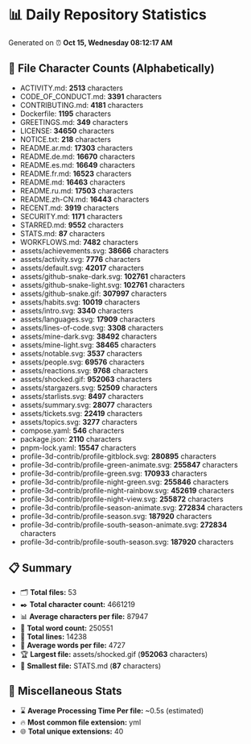 # 📊 Daily Repository Statistics
Generated on ⏰ **Oct 15, Wednesday 08:12:17 AM**

## 📂 File Character Counts (Alphabetically)
- ACTIVITY.md: **2513** characters
- CODE_OF_CONDUCT.md: **3391** characters
- CONTRIBUTING.md: **4181** characters
- Dockerfile: **1195** characters
- GREETINGS.md: **349** characters
- LICENSE: **34650** characters
- NOTICE.txt: **218** characters
- README.ar.md: **17303** characters
- README.de.md: **16670** characters
- README.es.md: **16649** characters
- README.fr.md: **16523** characters
- README.md: **16463** characters
- README.ru.md: **17503** characters
- README.zh-CN.md: **16443** characters
- RECENT.md: **3919** characters
- SECURITY.md: **1171** characters
- STARRED.md: **9552** characters
- STATS.md: **87** characters
- WORKFLOWS.md: **7482** characters
- assets/achievements.svg: **38666** characters
- assets/activity.svg: **7776** characters
- assets/default.svg: **42017** characters
- assets/github-snake-dark.svg: **102761** characters
- assets/github-snake-light.svg: **102761** characters
- assets/github-snake.gif: **307997** characters
- assets/habits.svg: **10019** characters
- assets/intro.svg: **3340** characters
- assets/languages.svg: **17909** characters
- assets/lines-of-code.svg: **3308** characters
- assets/mine-dark.svg: **38492** characters
- assets/mine-light.svg: **38465** characters
- assets/notable.svg: **3537** characters
- assets/people.svg: **69576** characters
- assets/reactions.svg: **9768** characters
- assets/shocked.gif: **952063** characters
- assets/stargazers.svg: **52509** characters
- assets/starlists.svg: **8497** characters
- assets/summary.svg: **28077** characters
- assets/tickets.svg: **22419** characters
- assets/topics.svg: **3277** characters
- compose.yaml: **546** characters
- package.json: **2110** characters
- pnpm-lock.yaml: **15547** characters
- profile-3d-contrib/profile-gitblock.svg: **280895** characters
- profile-3d-contrib/profile-green-animate.svg: **255847** characters
- profile-3d-contrib/profile-green.svg: **170933** characters
- profile-3d-contrib/profile-night-green.svg: **255846** characters
- profile-3d-contrib/profile-night-rainbow.svg: **452619** characters
- profile-3d-contrib/profile-night-view.svg: **255872** characters
- profile-3d-contrib/profile-season-animate.svg: **272834** characters
- profile-3d-contrib/profile-season.svg: **187920** characters
- profile-3d-contrib/profile-south-season-animate.svg: **272834** characters
- profile-3d-contrib/profile-south-season.svg: **187920** characters

## 📋 Summary
- 🗂️ **Total files:** 53
- ✒️ **Total character count:** 4661219
- 📊 **Average characters per file:** 87947
- 📝 **Total word count:** 250551
- 🧾 **Total lines:** 14238
- 📐 **Average words per file:** 4727
- 🏆 **Largest file:** assets/shocked.gif (**952063** characters)
- 🥉 **Smallest file:** STATS.md (**87** characters)

## 🌟 Miscellaneous Stats
- ⌛ **Average Processing Time Per file:** ~0.5s (estimated)
- 🔥 **Most common file extension:** yml
- 🌐 **Total unique extensions:** 40
